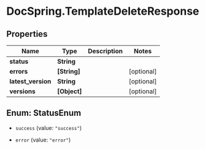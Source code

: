# DocSpring.TemplateDeleteResponse

## Properties

Name | Type | Description | Notes
------------ | ------------- | ------------- | -------------
**status** | **String** |  | 
**errors** | **[String]** |  | [optional] 
**latest_version** | **String** |  | [optional] 
**versions** | **[Object]** |  | [optional] 



## Enum: StatusEnum


* `success` (value: `"success"`)

* `error` (value: `"error"`)




